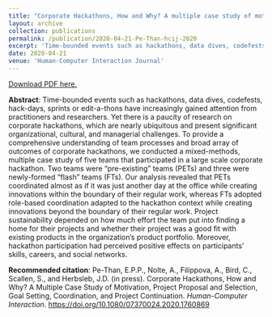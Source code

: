 ```yaml
---
title: "Corporate Hackathons, How and Why? A multiple case study of motivation, project proposal and selection, goal setting, coordination, and project continuation."
layout: archive
collection: publications
permalink: /publication/2020-04-21-Pe-Than-hcij-2020
excerpt: 'Time-bounded events such as hackathons, data dives, codefests, hack-days, sprints or edit-a-thons have increasingly gained attention from practitioners and researchers. Yet there is a paucity of research on corporate hackathons, which are nearly ubiquitous and present significant organizational, cultural, and managerial challenges. To provide a comprehensive understanding of team processes and broad array of outcomes of corporate hackathons, we conducted a mixed-methods, multiple case study of five teams that participated in a large scale corporate hackathon. Two teams were “pre-existing” teams (PETs) and three were newly-formed “flash” teams (FTs). Our analysis revealed that PETs coordinated almost as if it was just another day at the office while creating innovations within the boundary of their regular work, whereas FTs adopted role-based coordination adapted to the hackathon context while creating innovations beyond the boundary of their regular work. Project sustainability depended on how much effort the team put into finding a home for their projects and whether their project was a good fit with existing products in the organization’s product portfolio. Moreover, hackathon participation had perceived positive effects on participants’ skills, careers, and social networks.'
date: 2020-04-21
venue: 'Human-Computer Interaction Journal'
---
```

[Download PDF here.](http://eipapa.github.io/files/Pe-Than-hcij-2020.pdf)

**Abstract**: Time-bounded events such as hackathons, data dives, codefests, hack-days, sprints or edit-a-thons have increasingly gained attention from practitioners and researchers. Yet there is a paucity of research on corporate hackathons, which are nearly ubiquitous and present significant organizational, cultural, and managerial challenges. To provide a comprehensive understanding of team processes and broad array of outcomes of corporate hackathons, we conducted a mixed-methods, multiple case study of five teams that participated in a large scale corporate hackathon. Two teams were “pre-existing” teams (PETs) and three were newly-formed “flash” teams (FTs). Our analysis revealed that PETs coordinated almost as if it was just another day at the office while creating innovations within the boundary of their regular work, whereas FTs adopted role-based coordination adapted to the hackathon context while creating innovations beyond the boundary of their regular work. Project sustainability depended on how much effort the team put into finding a home for their projects and whether their project was a good fit with existing products in the organization’s product portfolio. Moreover, hackathon participation had perceived positive effects on participants’ skills, careers, and social networks.

**Recommended citation**: Pe-Than, E.P.P., Nolte, A., Filippova, A., Bird, C., Scallen, S., and Herbsleb, J.D. (in press). Corporate Hackathons, How and Why? A Multiple Case Study of Motivation, Project Proposal and Selection, Goal Setting, Coordination, and Project Continuation. <i>Human-Computer Interaction</i>. https://doi.org/10.1080/07370024.2020.1760869
